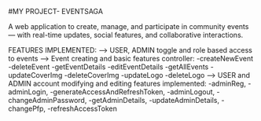 #MY PROJECT- EVENTSAGA

A web application to create, manage, and participate in community events — with real-time updates, social features, and collaborative interactions.

FEATURES IMPLEMENTED: 
--> USER, ADMIN toggle and role based access to events
--> Event creating and basic features controller:
    -createNewEvent
    -deleteEvent
    -getEventDetails 
    -editEventDetails 
    -getAllEvents
    -updateCoverImg
    -deleteCoverImg
    -updateLogo
    -deleteLogo
--> USER and ADMIN account modifying and editing features implemented:
    -adminReg, 
    -adminLogin, 
    -generateAccessAndRefreshToken, 
    -adminLogout, 
    -changeAdminPassword, 
    -getAdminDetails, 
    -updateAdminDetails, 
    -changePfp,
    -refreshAccessToken
